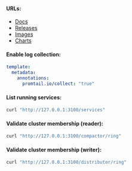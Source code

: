 #### URLs:
- [Docs](https://github.com/grafana/loki/tree/main/docs/sources)
- [Releases](https://github.com/grafana/loki/releases)
- [Images](https://hub.docker.com/r/grafana/loki/tags)
- [Charts](https://github.com/grafana/helm-charts)

#### Enable log collection:
```yaml
template:
  metadata:
    annotations:
      promtail.io/collect: "true"
```

#### List running services:
```bash
curl "http://127.0.0.1:3100/services"
```

#### Validate cluster membership (reader):
```bash
curl "http://127.0.0.1:3100/compactor/ring"
```

#### Validate cluster membership (writer):
```bash
curl "http://127.0.0.1:3100/distributor/ring"
```
